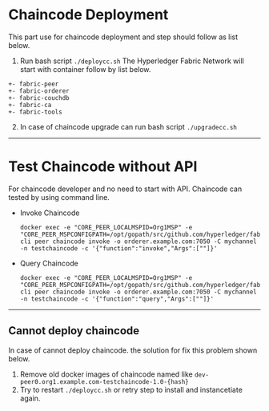 # Chaincode Deployment
This part use for chaincode deployment and step should follow as list below.

1. Run bash script `./deploycc.sh` The Hyperledger Fabric Network will start with container follow by list below. 

```
+- fabric-peer
+- fabric-orderer
+- fabric-couchdb
+- fabric-ca
+- fabric-tools
```

2. In case of chaincode upgrade can run bash script `./upgradecc.sh`

-------------------------------------------------------------
# Test Chaincode without API
For chaincode developer and no need to start with API. Chaincode can tested by using command line.
- Invoke Chaincode
  ```
  docker exec -e "CORE_PEER_LOCALMSPID=Org1MSP" -e "CORE_PEER_MSPCONFIGPATH=/opt/gopath/src/github.com/hyperledger/fabric/peer/crypto/peerOrganizations/org1.example.com/users/Admin@org1.example.com/msp" cli peer chaincode invoke -o orderer.example.com:7050 -C mychannel -n testchaincode -c '{"function":"invoke","Args":[""]}'
  ```
- Query Chaincode
  ```
  docker exec -e "CORE_PEER_LOCALMSPID=Org1MSP" -e "CORE_PEER_MSPCONFIGPATH=/opt/gopath/src/github.com/hyperledger/fabric/peer/crypto/peerOrganizations/org1.example.com/users/Admin@org1.example.com/msp" cli peer chaincode invoke -o orderer.example.com:7050 -C mychannel -n testchaincode -c '{"function":"query","Args":[""]}'
  ```
------------------------------------------------------
## Cannot deploy chaincode
In case of cannot deploy chaincode. the solution for fix this problem shown below.

1. Remove old docker images of chaincode named like `dev-peer0.org1.example.com-testchaincode-1.0-{hash}`
2. Try to restart `./deploycc.sh` or retry step to install and instancetiate again.
